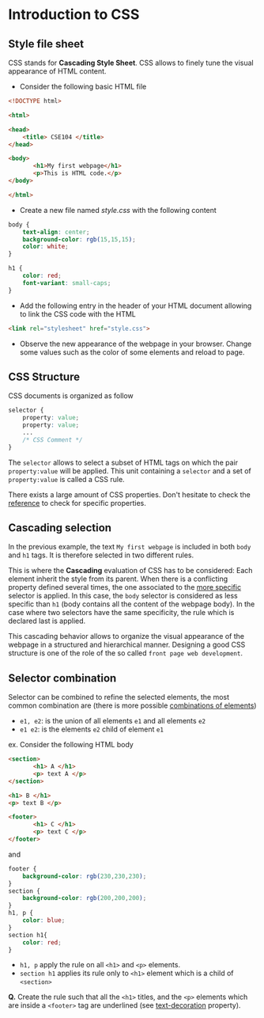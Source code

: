 # Introduction to CSS

## Style file sheet

CSS stands for __Cascading Style Sheet__. CSS allows to finely tune the visual appearance of HTML content.

* Consider the following basic HTML file

```html
<!DOCTYPE html>

<html>

<head>
	<title> CSE104 </title>
</head>

<body>
       <h1>My first webpage</h1>
       <p>This is HTML code.</p>
</body>

</html>
```

* Create a new file named _style.css_ with the following content

```css
body {
    text-align: center;
    background-color: rgb(15,15,15);
    color: white;
}

h1 {
    color: red;
    font-variant: small-caps;
}
```

* Add the following entry in the header of your HTML document allowing to link the CSS code with the HTML

```html
<link rel="stylesheet" href="style.css">
```

* Observe the new appearance of the webpage in your browser. Change some values such as the color of some elements and reload to page.

## CSS Structure

CSS documents is organized as follow

```css
selector {
	property: value;
	property: value;
	...
	/* CSS Comment */
}
```

The `selector` allows to select a subset of HTML tags on which the pair `property:value` will be applied.
This unit containing a `selector` and a set of `property:value` is called a CSS rule.

There exists a large amount of CSS properties. Don't hesitate to check the [reference](https://www.w3schools.com/cssref/default.asp) to check for specific properties.

## Cascading selection

In the previous example, the text `My first webpage` is included in both `body` and `h1` tags. It is therefore selected in two different rules.

This is where the __Cascading__ evaluation of CSS has to be considered:
Each element inherit the style from its parent. When there is a conflicting property defined several times, the one associated to the [more specific](https://developer.mozilla.org/en-US/docs/Web/CSS/Specificity) selector is applied.
In this case, the `body` selector is considered as less specific than `h1` (body contains all the content of the webpage body).
In the case where two selectors have the same specificity, the rule which is declared last is applied.

This cascading behavior allows to organize the visual appearance of the webpage in a structured and hierarchical manner. Designing a good CSS structure is one of the role of the so called `front page web development`.

## Selector combination

Selector can be combined to refine the selected elements, the most common combination are (there is more possible [combinations of elements](https://www.w3schools.com/cssref/css_selectors.asp))

* `e1, e2`: is the union of all elements `e1` and all elements `e2`
* `e1 e2`: is the elements `e2` child of element `e1`



ex. Consider the following HTML body

```html
<section>
       <h1> A </h1>
       <p> text A </p>
</section>

<h1> B </h1>
<p> text B </p>

<footer>
       <h1> C </h1>
       <p> text C </p>
</footer>
```

and

```css
footer {
    background-color: rgb(230,230,230);
}
section {
    background-color: rgb(200,200,200);
}
h1, p {
	color: blue;
}
section h1{
	color: red;
}
```

* `h1, p` apply the rule on all `<h1>` and `<p>` elements.
* `section h1` applies its rule only to `<h1>` element which is a child of `<section>`

__Q.__ Create the rule such that all the `<h1>` titles, and the `<p>` elements which are inside a `<footer>` tag are underlined (see [text-decoration](https://www.w3schools.com/cssref/pr_text_text-decoration.asp) property).

